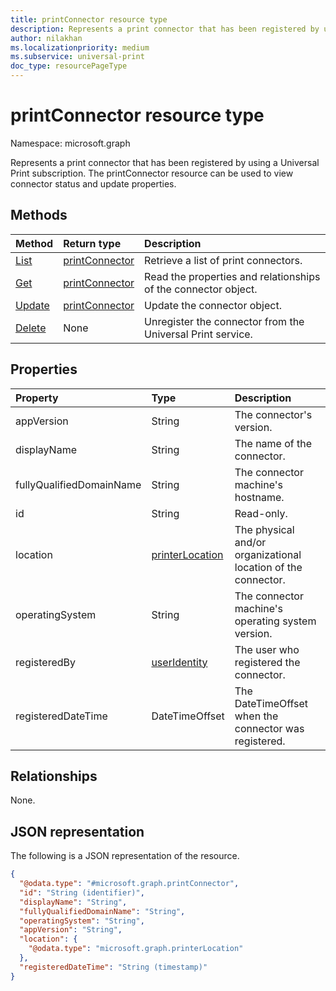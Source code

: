 ```yaml
---
title: printConnector resource type
description: Represents a print connector that has been registered by using a Universal Print subscription. The printConnector resource can be used to view connector status and update properties.
author: nilakhan
ms.localizationpriority: medium
ms.subservice: universal-print
doc_type: resourcePageType
---
```


# printConnector resource type

Namespace: microsoft.graph

Represents a print connector that has been registered by using a Universal Print subscription. The printConnector resource can be used to view connector status and update properties.

## Methods
|Method|Return type|Description|
|:---|:---|:---|
| [List](../api/print-list-connectors.md) | [printConnector](printconnector.md) | Retrieve a list of print connectors. |
| [Get](../api/printconnector-get.md) | [printConnector](printconnector.md) | Read the properties and relationships of the connector object. |
| [Update](../api/printconnector-update.md) | [printConnector](printconnector.md) | Update the connector object. |
| [Delete](../api/printconnector-delete.md) | None | Unregister the connector from the Universal Print service. |

## Properties
|Property|Type|Description|
|:---|:---|:---|
|appVersion|String|The connector's version.|
|displayName|String|The name of the connector.|
|fullyQualifiedDomainName|String|The connector machine's hostname.|
|id|String| Read-only.|
|location|[printerLocation](printerlocation.md)|The physical and/or organizational location of the connector.|
|operatingSystem|String|The connector machine's operating system version.|
|registeredBy|[userIdentity](useridentity.md)|The user who registered the connector.|
|registeredDateTime|DateTimeOffset|The DateTimeOffset when the connector was registered.|

## Relationships
None.

## JSON representation
The following is a JSON representation of the resource.
<!-- {
  "blockType": "resource",
  "keyProperty": "id",
  "@odata.type": "microsoft.graph.printConnector",
  "openType": false
}
-->
``` json
{
  "@odata.type": "#microsoft.graph.printConnector",
  "id": "String (identifier)",
  "displayName": "String",
  "fullyQualifiedDomainName": "String",
  "operatingSystem": "String",
  "appVersion": "String",
  "location": {
    "@odata.type": "microsoft.graph.printerLocation"
  },
  "registeredDateTime": "String (timestamp)"
}
```
